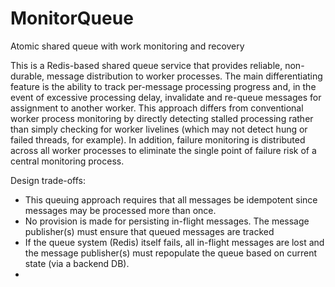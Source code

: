 # MonitorQueue
Atomic shared queue with work monitoring and recovery

This is a Redis-based shared queue service that provides reliable, non-durable,
message distribution to worker processes. The main differentiating feature is the
ability to track per-message processing progress and, in the event of excessive
processing delay, invalidate and re-queue messages for assignment to another
worker. This approach differs from conventional worker process monitoring by
directly detecting stalled processing rather than simply checking for worker
livelines (which may not detect hung or failed threads, for example). In
addition, failure monitoring is distributed across all worker processes to
eliminate the single point of failure risk of a central monitoring process.

Design trade-offs:
- This queuing approach requires that all messages be idempotent since messages
  may be processed more than once.
- No provision is made for persisting in-flight messages. The message publisher(s)
  must ensure that queued messages are tracked
- If the queue system (Redis) itself fails, all in-flight messages are lost and
  the message publisher(s) must repopulate the queue based on current state (via
  a backend DB).
- 
